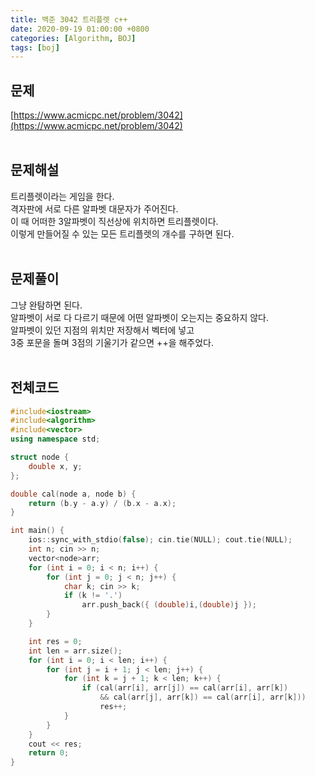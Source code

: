 ```yaml
---
title: 백준 3042 트리플렛 c++
date: 2020-09-19 01:00:00 +0800
categories: [Algorithm, BOJ]
tags: [boj]
---
```


## 문제
[https://www.acmicpc.net/problem/3042](https://www.acmicpc.net/problem/3042)  
<br>

## 문제해설  
트리플렛이라는 게임을 한다.  
격자판에 서로 다른 알파벳 대문자가 주어진다.  
이 때 어떠한 3알파벳이 직선상에 위치하면 트리플렛이다.  
이렇게 만들어질 수 있는 모든 트리플렛의 개수를 구하면 된다.  
<br>

## 문제풀이  
그냥 완탐하면 된다.  
알파벳이 서로 다 다르기 때문에 어떤 알파벳이 오는지는 중요하지 않다.  
알파벳이 있던 지점의 위치만 저장해서 벡터에 넣고  
3중 포문을 돌며 3점의 기울기가 같으면 ++을 해주었다.  
<br>


## 전체코드
```c++
#include<iostream>
#include<algorithm>
#include<vector>
using namespace std;

struct node {
	double x, y;
};

double cal(node a, node b) {
	return (b.y - a.y) / (b.x - a.x);
}

int main() {
	ios::sync_with_stdio(false); cin.tie(NULL); cout.tie(NULL);
	int n; cin >> n;
	vector<node>arr;
	for (int i = 0; i < n; i++) {
		for (int j = 0; j < n; j++) {
			char k; cin >> k;
			if (k != '.')
				arr.push_back({ (double)i,(double)j });
		}
	}

	int res = 0;
	int len = arr.size();
	for (int i = 0; i < len; i++) {
		for (int j = i + 1; j < len; j++) {
			for (int k = j + 1; k < len; k++) {
				if (cal(arr[i], arr[j]) == cal(arr[i], arr[k])
					&& cal(arr[j], arr[k]) == cal(arr[i], arr[k]))
					res++;
			}
		}
	}
	cout << res;
	return 0;
}
```